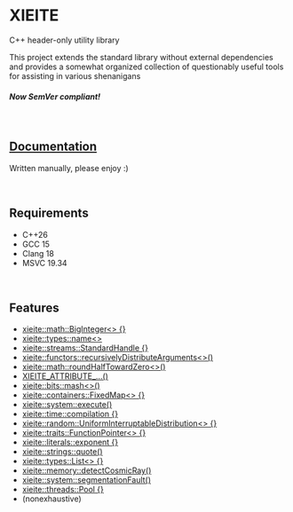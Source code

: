 # **XIEITE**
C++ header-only utility library

This project extends the standard library without external dependencies and provides a somewhat organized collection of questionably useful tools for assisting in various shenanigans

##### *Now SemVer compliant!*

&nbsp;

## [Documentation](https://github.com/Eczbek/xieite/tree/main/docs/xieite.md)
Written manually, please enjoy :)

&nbsp;

## Requirements
- C++26
- GCC 15
- Clang 18
- MSVC 19.34

&nbsp;

## Features
- [xieite::math::BigInteger\<\> \{\}](https://github.com/Eczbek/xieite/blob/main/docs/namespaces/math/big_integer.md)
- [xieite::types::name\<\>](https://github.com/Eczbek/xieite/blob/main/docs/namespaces/types/name.md)
- [xieite::streams::StandardHandle \{\}](https://github.com/Eczbek/xieite/blob/main/docs/namespaces/streams/standard_handle.md)
- [xieite::functors::recursivelyDistributeArguments\<\>\(\)](https://github.com/Eczbek/xieite/blob/main/docs/namespaces/functors/recursively_distribute_arguments.md)
- [xieite::math::roundHalfTowardZero\<\>\(\)](https://github.com/Eczbek/xieite/blob/main/docs/namespaces/math/round_half_toward_zero.md)
- [XIEITE_ATTRIBUTE_...\(\)](https://github.com/Eczbek/xieite/blob/main/docs/namespaces/macros/attribute.md)
- [xieite::bits::mash\<\>\(\)](https://github.com/Eczbek/xieite/blob/main/docs/namespaces/bits/mash.md)
- [xieite::containers::FixedMap\<\> \{\}](https://github.com/Eczbek/xieite/blob/main/docs/namespaces/containers/fixed_map.md)
- [xieite::system::execute\(\)](https://github.com/Eczbek/xieite/blob/main/docs/namespaces/system/execute.md)
- [xieite::time::compilation \{\}](https://github.com/Eczbek/xieite/blob/main/docs/namespaces/time/compilation.md)
- [xieite::random::UniformInterruptableDistribution\<\> \{\}](https://github.com/Eczbek/xieite/blob/main/docs/namespaces/random/uniform_interruptable_distribution.md)
- [xieite::traits::FunctionPointer\<\> \{\}](https://github.com/Eczbek/xieite/blob/main/docs/namespaces/traits/function_pointer.md)
- [xieite::literals::exponent \{\}](https://github.com/Eczbek/xieite/blob/main/docs/namespaces/literals/exponent.md)
- [xieite::strings::quote\(\)](https://github.com/Eczbek/xieite/blob/main/docs/namespaces/strings/quote.md)
- [xieite::types::List\<\> \{\}](https://github.com/Eczbek/xieite/blob/main/docs/namespaces/types/list.md)
- [xieite::memory::detectCosmicRay\(\)](https://github.com/Eczbek/xieite/blob/main/docs/namespaces/memory/detect_cosmic_ray.md)
- [xieite::system::segmentationFault\(\)](https://github.com/Eczbek/xieite/blob/main/docs/namespaces/system/segmentation_fault.md)
- [xieite::threads::Pool \{\}](https://github.com/Eczbek/xieite/blob/main/docs/namespaces/threads/pool.md)
- (nonexhaustive)